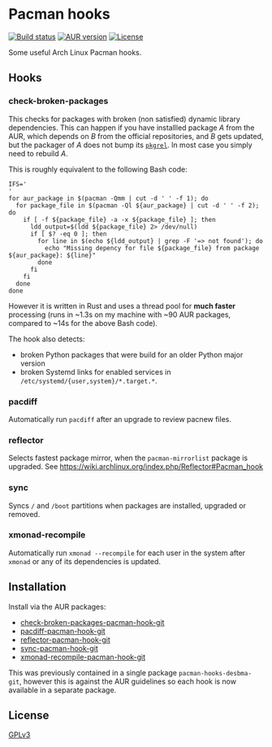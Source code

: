Pacman hooks
============

[![Build status](https://img.shields.io/github/workflow/status/desbma/pacman-hooks/check-broken-packages.svg?style=flat)](https://github.com/desbma/pacman-hooks/actions/)
[![AUR version](https://img.shields.io/aur/version/check-broken-packages-pacman-hook-git.svg?style=flat)](https://aur.archlinux.org/packages/check-broken-packages-pacman-hook-git/)
[![License](https://img.shields.io/github/license/desbma/pacman-hooks.svg?style=flat)](https://github.com/desbma/pacman-hooks/blob/master/LICENSE)

Some useful Arch Linux Pacman hooks.


## Hooks

### check-broken-packages

This checks for packages with broken (non satisfied) dynamic library dependencies.
This can happen if you have installled package *A* from the AUR, which depends on *B* from the official repositories, and *B* gets updated, but the packager of *A* does not bump its [`pkgrel`](https://wiki.archlinux.org/index.php/PKGBUILD#pkgrel). In most case you simply need to rebuild *A*.

This is roughly equivalent to the following Bash code:

    IFS='
    '
    for aur_package in $(pacman -Qmm | cut -d ' ' -f 1); do
      for package_file in $(pacman -Ql ${aur_package} | cut -d ' ' -f 2); do
        if [ -f ${package_file} -a -x ${package_file} ]; then
          ldd_output=$(ldd ${package_file} 2> /dev/null)
          if [ $? -eq 0 ]; then
            for line in $(echo ${ldd_output} | grep -F '=> not found'); do
              echo "Missing depency for file ${package_file} from package ${aur_package}: ${line}"
            done
          fi
        fi
      done
    done

However it is written in Rust and uses a thread pool for **much faster** processing (runs in ~1.3s on my machine with ~90 AUR packages, compared to ~14s for the above Bash code).

The hook also detects:

* broken Python packages that were build for an older Python major version
* broken Systemd links for enabled services in `/etc/systemd/{user,system}/*.target.*`.


### pacdiff

Automatically run `pacdiff` after an upgrade to review pacnew files.


### reflector

Selects fastest package mirror, when the `pacman-mirrorlist` package is upgraded.
See https://wiki.archlinux.org/index.php/Reflector#Pacman_hook


### sync

Syncs `/` and `/boot` partitions when packages are installed, upgraded or removed.


### xmonad-recompile

Automatically run `xmonad --recompile` for each user in the system after `xmonad` or any of its dependencies is updated.


## Installation

Install via the AUR packages:

* [check-broken-packages-pacman-hook-git](https://aur.archlinux.org/packages/check-broken-packages-pacman-hook-git/)
* [pacdiff-pacman-hook-git](https://aur.archlinux.org/packages/pacdiff-pacman-hook-git/)
* [reflector-pacman-hook-git](https://aur.archlinux.org/packages/reflector-pacman-hook-git/)
* [sync-pacman-hook-git](https://aur.archlinux.org/packages/sync-pacman-hook-git/)
* [xmonad-recompile-pacman-hook-git](https://aur.archlinux.org/packages/xmonad-recompile-pacman-hook-git/)

This was previously contained in a single package `pacman-hooks-desbma-git`, however this is against the AUR guidelines so each hook is now available in a separate package.

## License

[GPLv3](https://www.gnu.org/licenses/gpl-3.0-standalone.html)
